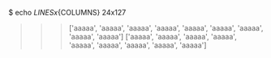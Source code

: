 
$ echo ${LINES}x${COLUMNS}
24x127

>>> ['aaaaa', 'aaaaa', 'aaaaa', 'aaaaa', 'aaaaa', 'aaaaa', 'aaaaa', 'aaaaa', 'aaaaa']
['aaaaa', 'aaaaa', 'aaaaa', 'aaaaa', 'aaaaa', 'aaaaa', 'aaaaa', 'aaaaa', 'aaaaa']


